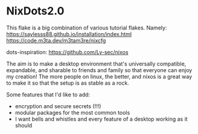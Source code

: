 # NixDots2.0

This flake is a big combination of various tutorial flakes. Namely:
https://saylesss88.github.io/installation/index.html
https://code.m3ta.dev/m3tam3re/nixcfg

dots-inspiration:
https://github.com/Ly-sec/nixos

The aim is to make a desktop environment that's universally compatible, 
expandable, and sharable to friends and family so that everyone can enjoy
my creation! The more people on linux, the better, and nixos is a great 
way to make it so that the setup is as stable as a rock.

Some features that I'd like to add:
 - encryption and secure secrets (!!!)
 - modular packages for the most common tools
 - I want bells and whistles and every feature of a desktop working as it
should
